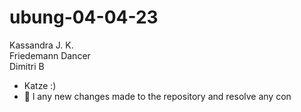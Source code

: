 # ubung-04-04-23

Kassandra J. K.  
Friedemann Dancer  
Dimitri B

- Katze :)
- :banana:
l any new changes made to the repository and resolve any con